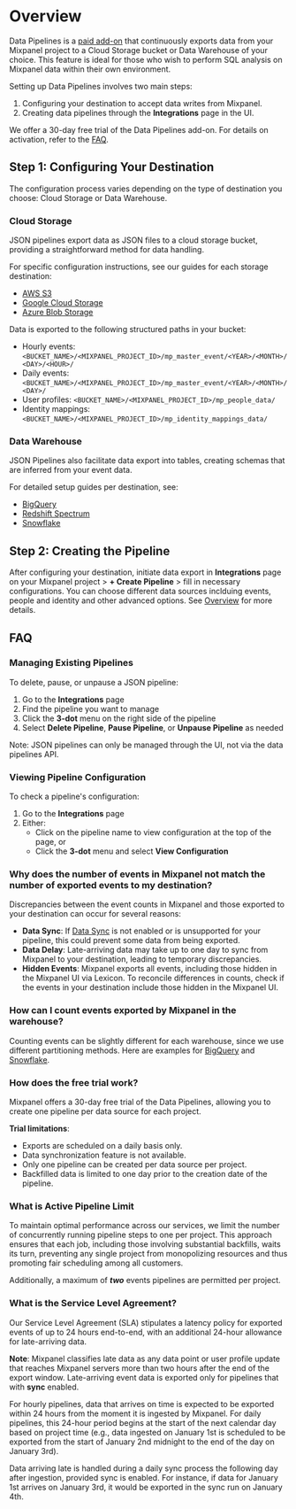 # Overview

Data Pipelines is a [paid add-on](https://mixpanel.com/pricing) that continuously exports data from your Mixpanel project to a Cloud Storage bucket or Data Warehouse of your choice. This feature is ideal for those who wish to perform SQL analysis on Mixpanel data within their own environment.

Setting up Data Pipelines involves two main steps:

1. Configuring your destination to accept data writes from Mixpanel.
2. Creating data pipelines through the **Integrations** page in the UI.

We offer a 30-day free trial of the Data Pipelines add-on. For details on activation, refer to the [FAQ](#how-does-the-free-trial-work).

## Step 1: Configuring Your Destination

The configuration process varies depending on the type of destination you choose: Cloud Storage or Data Warehouse.

### Cloud Storage

JSON pipelines export data as JSON files to a cloud storage bucket, providing a straightforward method for data handling.

For specific configuration instructions, see our guides for each storage destination:

- [AWS S3](/docs/json-pipelines/integrations/aws-s3)
- [Google Cloud Storage](/docs/json-pipelines/integrations/gcp-gcs)
- [Azure Blob Storage](/docs/json-pipelines/integrations/azure-blob-storage)

Data is exported to the following structured paths in your bucket:

- Hourly events: `<BUCKET_NAME>/<MIXPANEL_PROJECT_ID>/mp_master_event/<YEAR>/<MONTH>/<DAY>/<HOUR>/`
- Daily events: `<BUCKET_NAME>/<MIXPANEL_PROJECT_ID>/mp_master_event/<YEAR>/<MONTH>/<DAY>/`
- User profiles: `<BUCKET_NAME>/<MIXPANEL_PROJECT_ID>/mp_people_data/`
- Identity mappings: `<BUCKET_NAME>/<MIXPANEL_PROJECT_ID>/mp_identity_mappings_data/`

### Data Warehouse

JSON Pipelines also facilitate data export into tables, creating schemas that are inferred from your event data.

For detailed setup guides per destination, see:

- [BigQuery](/docs/json-pipelines/integrations/bigquery)
- [Redshift Spectrum](/docs/json-pipelines/integrations/redshift-spectrum)
- [Snowflake](/docs/json-pipelines/integrations/snowflake)

## Step 2: Creating the Pipeline

After configuring your destination, initiate data export in **Integrations** page on your Mixpanel project > **+ Create Pipeline** > fill in necessary configurations. You can choose different data sources inclduing events, people and identity and other advanced options. See [Overview](/docs/json-pipelines/json-pipelines) for more details.

## FAQ

### Managing Existing Pipelines

To delete, pause, or unpause a JSON pipeline:

1. Go to the **Integrations** page
2. Find the pipeline you want to manage
3. Click the **3-dot** menu on the right side of the pipeline
4. Select **Delete Pipeline**, **Pause Pipeline**, or **Unpause Pipeline** as needed

Note: JSON pipelines can only be managed through the UI, not via the data pipelines API.

### Viewing Pipeline Configuration

To check a pipeline's configuration:

1. Go to the **Integrations** page
2. Either:
   - Click on the pipeline name to view configuration at the top of the page, or
   - Click the **3-dot** menu and select **View Configuration**

### Why does the number of events in Mixpanel not match the number of exported events to my destination?

Discrepancies between the event counts in Mixpanel and those exported to your destination can occur for several reasons:

- **Data Sync**: If [Data Sync](/docs/json-pipelines/json-pipelines#data-sync) is not enabled or is unsupported for your pipeline, this could prevent some data from being exported.
- **Data Delay**: Late-arriving data may take up to one day to sync from Mixpanel to your destination, leading to temporary discrepancies.
- **Hidden Events**: Mixpanel exports all events, including those hidden in the Mixpanel UI via Lexicon. To reconcile differences in counts, check if the events in your destination include those hidden in the Mixpanel UI.

### How can I count events exported by Mixpanel in the warehouse?

Counting events can be slightly different for each warehouse, since we use different partitioning methods. Here are examples for [BigQuery](/docs/json-pipelines/integrations/bigquery#get-the-number-of-events-each-day) and [Snowflake](/docs/json-pipelines/integrations/snowflake#get-the-number-of-events-each-day).

### How does the free trial work?

Mixpanel offers a 30-day free trial of the Data Pipelines, allowing you to create one pipeline per data source for each project.

**Trial limitations**:

- Exports are scheduled on a daily basis only.
- Data synchronization feature is not available.
- Only one pipeline can be created per data source per project.
- Backfilled data is limited to one day prior to the creation date of the pipeline.

### What is Active Pipeline Limit

To maintain optimal performance across our services, we limit the number of concurrently running pipeline steps to one per project. This approach ensures that each job, including those involving substantial backfills, waits its turn, preventing any single project from monopolizing resources and thus promoting fair scheduling among all customers.

Additionally, a maximum of **_two_** events pipelines are permitted per project.

### What is the Service Level Agreement?

Our Service Level Agreement (SLA) stipulates a latency policy for exported events of up to 24 hours end-to-end, with an additional 24-hour allowance for late-arriving data.

**Note**: Mixpanel classifies late data as any data point or user profile update that reaches Mixpanel servers more than two hours after the end of the export window. Late-arriving event data is exported only for pipelines that with **sync** enabled.

For hourly pipelines, data that arrives on time is expected to be exported within 24 hours from the moment it is ingested by Mixpanel. For daily pipelines, this 24-hour period begins at the start of the next calendar day based on project time (e.g., data ingested on January 1st is scheduled to be exported from the start of January 2nd midnight to the end of the day on January 3rd).

Data arriving late is handled during a daily sync process the following day after ingestion, provided sync is enabled. For instance, if data for January 1st arrives on January 3rd, it would be exported in the sync run on January 4th.

